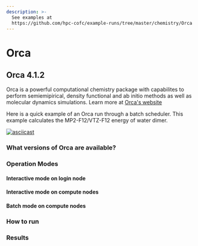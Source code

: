 ```yaml
---
description: >-
  See examples at
  https://github.com/hpc-cofc/example-runs/tree/master/chemistry/Orca
---
```


# Orca

## Orca 4.1.2

Orca is a powerful computational chemistry package with capabilites to perform semiemipirical, density functional and ab initio methods as well as molecular dynamics simulations. Learn more at [Orca's website](https://orcaforum.kofo.mpg.de/app.php/portal)

Here is a quick example of an Orca run through a batch scheduler. This example calculates the MP2-F12/VTZ-F12 energy of water dimer.

[![asciicast](https://asciinema.org/a/250328.svg)](https://asciinema.org/a/250328)

### What versions of Orca are available?

### Operation Modes

#### Interactive mode on login node

#### Interactive mode on compute nodes

#### Batch mode on compute nodes

### How to run

### Results

